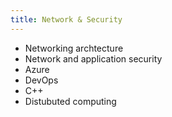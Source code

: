 ```yaml
---
title: Network & Security
---
```


- Networking archtecture
- Network and application security
- Azure
- DevOps
- C++
- Distubuted computing
